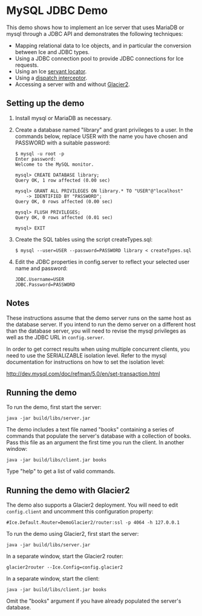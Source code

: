 MySQL JDBC Demo
===============

This demo shows how to implement an Ice server that uses MariaDB or mysql
through a JDBC API and demonstrates the following techniques:

 - Mapping relational data to Ice objects, and in particular the
   conversion between Ice and JDBC types.
 - Using a JDBC connection pool to provide JDBC connections for Ice
   requests.
 - Using an Ice [servant locator][1].
 - Using a [dispatch interceptor][2].
 - Accessing a server with and without [Glacier2][3].

Setting up the demo
-------------------

1. Install mysql or MariaDB as necessary.

2. Create a database named "library" and grant privileges to a user. In
   the commands below, replace USER with the name you have chosen and
   PASSWORD with a suitable password:
    ```
    $ mysql -u root -p
    Enter password:
    Welcome to the MySQL monitor.

    mysql> CREATE DATABASE library;
    Query OK, 1 row affected (0.00 sec)

    mysql> GRANT ALL PRIVILEGES ON library.* TO "USER"@"localhost"
        -> IDENTIFIED BY "PASSWORD";
    Query OK, 0 rows affected (0.00 sec)

    mysql> FLUSH PRIVILEGES;
    Query OK, 0 rows affected (0.01 sec)

    mysql> EXIT
    ```

3. Create the SQL tables using the script createTypes.sql:
    ```
    $ mysql --user=USER --password=PASSWORD library < createTypes.sql
    ```

4. Edit the JDBC properties in config.server to reflect your selected
   user name and password:
    ```
    JDBC.Username=USER
    JDBC.Password=PASSWORD
    ```

Notes
-----

These instructions assume that the demo server runs on the same
host as the database server. If you intend to run the demo server on
a different host than the database server, you will need to revise
the mysql privileges as well as the JDBC URL in `config.server`.

In order to get correct results when using multiple concurrent
clients, you need to use the SERIALIZABLE isolation level. Refer
to the mysql documentation for instructions on how to set the
isolation level:

http://dev.mysql.com/doc/refman/5.0/en/set-transaction.html

Running the demo
----------------

To run the demo, first start the server:

```
java -jar build/libs/server.jar
```

The demo includes a text file named "books" containing a series of
commands that populate the server's database with a collection of
books. Pass this file as an argument the first time you run the
client. In another window:

```
java -jar build/libs/client.jar books
```

Type "help" to get a list of valid commands.

Running the demo with Glacier2
------------------------------

The demo also supports a Glacier2 deployment. You will need to edit
`config.client` and uncomment this configuration property:

```
#Ice.Default.Router=DemoGlacier2/router:ssl -p 4064 -h 127.0.0.1
```

To run the demo using Glacier2, first start the server:

```
java -jar build/libs/server.jar
```

In a separate window, start the Glacier2 router:

```
glacier2router --Ice.Config=config.glacier2
```

In a separate window, start the client:

```
java -jar build/libs/client.jar books
```

Omit the "books" argument if you have already populated the server's
database.

[1]: https://doc.zeroc.com/display/Ice37/Servant+Locators
[2]: https://doc.zeroc.com/display/Ice37/Dispatch+Interceptors
[3]: https://doc.zeroc.com/display/Ice37/Glacier2
